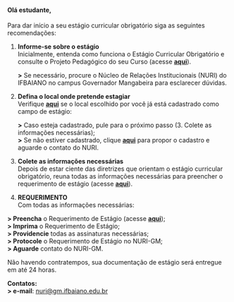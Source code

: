#### Olá estudante,  
Para dar início a seu estágio curricular obrigatório siga as seguintes recomendações:

1. **Informe-se sobre o estágio**  
    Inicialmente, entenda como funciona o Estágio Curricular Obrigatório e consulte o Projeto Pedagógico do seu Curso (acesse **[aqui](http://www.ifbaiano.edu.br/unidades/gmb/estagio-curricular/discente/conhecimento/)**).
    
    **>** Se necessário, procure o Núcleo de Relações Institucionais (NURI) do IFBAIANO no campus Governador Mangabeira para esclarecer dúvidas.  
    
2. **Defina o local onde pretende estagiar**  
    Verifique **[aqui](#lista_locais)** se o local escolhido por você já está cadastrado como campo de estágio:
    
    **>** Caso esteja cadastrado, pule para o próximo passo (3. Colete as informações necessárias);  
    **>** Se não estiver cadastrado, clique **[aqui](#proposta_concedente)** para propor o cadastro e aguarde o contato do NURI.
    
3. **Colete as informações necessárias**  
    Depois de estar ciente das diretrizes que orientam o estágio curricular obrigatório, reuna todas as informações necessárias para preencher o requerimento de estágio (acesse **[aqui](http://www.ifbaiano.edu.br/unidades/gmb/files/2019/04/dados_importantes.pdf)**).  
    
4. **REQUERIMENTO**  
Com todas as informações necessárias:

**> Preencha** o Requerimento de Estágio (acesse **[aqui](#requerimento)**);  
**> Imprima** o Requerimento de Estágio;  
**> Providencie** todas as assinaturas necessárias;  
**> Protocole** o Requerimento de Estágio no NURI-GM;  
**> Aguarde** contato do NURI-GM.

  Não havendo contratempos, sua documentação de estágio será entregue em até 24 horas.

  **Contatos:**  
  **> e-mail**: [nuri@gm.ifbaiano.edu.br](mailto:nuri@gm.ifbaiano.edu.br)
